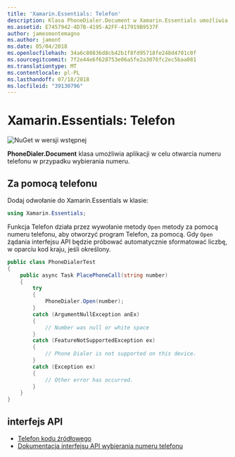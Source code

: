 ```yaml
---
title: 'Xamarin.Essentials: Telefon'
description: Klasa PhoneDialer.Document w Xamarin.Essentials umożliwia aplikacji w celu otwarcia numeru telefonu w przypadku wybierania numeru
ms.assetid: E7457942-4D7B-4195-A2FF-417919B9537F
author: jamesmontemagno
ms.author: jamont
ms.date: 05/04/2018
ms.openlocfilehash: 34a6c80836d8cb42b1f8fd95718fe248d4701c0f
ms.sourcegitcommit: 7f2e44e6f628753e06a5fe2a3076fc2ec5baa081
ms.translationtype: MT
ms.contentlocale: pl-PL
ms.lasthandoff: 07/18/2018
ms.locfileid: "39130796"
---
```

# <a name="xamarinessentials-phone-dialer"></a>Xamarin.Essentials: Telefon

![NuGet w wersji wstępnej](~/media/shared/pre-release.png)

**PhoneDialer.Document** klasa umożliwia aplikacji w celu otwarcia numeru telefonu w przypadku wybierania numeru.

## <a name="using-phone-dialer"></a>Za pomocą telefonu

Dodaj odwołanie do Xamarin.Essentials w klasie:

```csharp
using Xamarin.Essentials;
```

Funkcja Telefon działa przez wywołanie metody `Open` metody za pomocą numeru telefonu, aby otworzyć program Telefon, za pomocą. Gdy `Open` żądania interfejsu API będzie próbować automatycznie sformatować liczbę, w oparciu kod kraju, jeśli określony.

```csharp
public class PhoneDialerTest
{
    public async Task PlacePhoneCall(string number)
    {
        try
        {
            PhoneDialer.Open(number);
        }
        catch (ArgumentNullException anEx)
        {
            // Number was null or white space
        }
        catch (FeatureNotSupportedException ex)
        {
            // Phone Dialer is not supported on this device.
        }
        catch (Exception ex)
        {
            // Other error has occurred.
        }
    }
}
```

## <a name="api"></a>interfejs API

- [Telefon kodu źródłowego](https://github.com/xamarin/Essentials/tree/master/Xamarin.Essentials/PhoneDialer)
- [Dokumentacja interfejsu API wybierania numeru telefonu](xref:Xamarin.Essentials.PhoneDialer)
